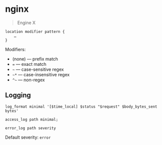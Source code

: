 # nginx

>   Engine X

```
location modifier pattern {
	…
}
```

Modifiers:

-   (none) — prefix match
-   `=` — exact match
-   `~` — case-sensitive regex
-   `~*` — case-insensitive regex
-   `^~` — non-regex

## Logging

```
log_format minimal '[$time_local] $status "$request" $body_bytes_sent bytes'
```

```
access_log path minimal;
```

```
error_log path severity
```

Default severity: `error`

